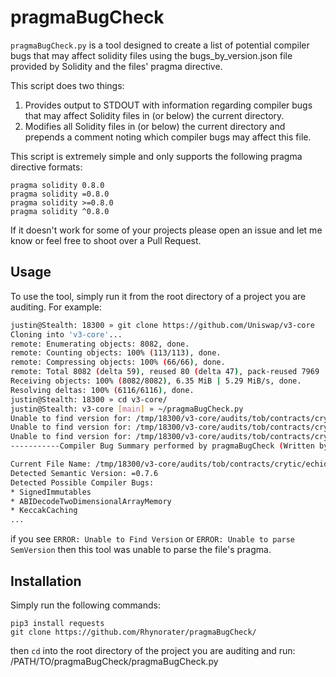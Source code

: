 # pragmaBugCheck
`pragmaBugCheck.py` is a tool designed to create a list of potential compiler bugs that may affect solidity files using the bugs_by_version.json file provided by Solidity and the files' pragma directive. 

This script does two things:
1. Provides output to STDOUT with information regarding compiler bugs that may affect Solidity files in (or below) the current directory.
2. Modifies all Solidity files in (or below) the current directory and prepends a comment noting which compiler bugs may affect this file. 

This script is extremely simple and only supports the following pragma directive formats:
```
pragma solidity 0.8.0
pragma solidity =0.8.0
pragma solidity >=0.8.0
pragma solidity ^0.8.0
```
If it doesn't work for some of your projects please open an issue and let me know or feel free to shoot over a Pull Request. 

## Usage
To use the tool, simply run it from the root directory of a project you are auditing. For example:
```bash
justin@Stealth: 18300 » git clone https://github.com/Uniswap/v3-core
Cloning into 'v3-core'...
remote: Enumerating objects: 8082, done.
remote: Counting objects: 100% (113/113), done.
remote: Compressing objects: 100% (66/66), done.
remote: Total 8082 (delta 59), reused 80 (delta 47), pack-reused 7969
Receiving objects: 100% (8082/8082), 6.35 MiB | 5.29 MiB/s, done.
Resolving deltas: 100% (6116/6116), done.
justin@Stealth: 18300 » cd v3-core/ 
justin@Stealth: v3-core [main] » ~/pragmaBugCheck.py
Unable to find version for: /tmp/18300/v3-core/audits/tob/contracts/crytic/manticore/001.sol
Unable to find version for: /tmp/18300/v3-core/audits/tob/contracts/crytic/manticore/003.sol
Unable to find version for: /tmp/18300/v3-core/audits/tob/contracts/crytic/manticore/002.sol                                  
-----------Compiler Bug Summary performed by pragmaBugCheck (Written by @Rhynorater)-----------

Current File Name: /tmp/18300/v3-core/audits/tob/contracts/crytic/echidna/E2E_swap.sol  
Detected Semantic Version: =0.7.6       
Detected Possible Compiler Bugs:       
* SignedImmutables        
* ABIDecodeTwoDimensionalArrayMemory    
* KeccakCaching
...
```

if you see `ERROR: Unable to Find Version` or `ERROR: Unable to parse SemVersion` then this tool was unable to parse the file's pragma. 

## Installation
Simply run the following commands:
```
pip3 install requests
git clone https://github.com/Rhynorater/pragmaBugCheck/
```
then `cd` into the root directory of the project you are auditing and run:
/PATH/TO/pragmaBugCheck/pragmaBugCheck.py


